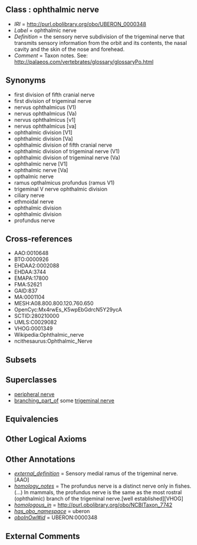 
## Class : ophthalmic nerve

 * *IRI* = http://purl.obolibrary.org/obo/UBERON_0000348
 * *Label* = ophthalmic nerve
 * *Definition* = the sensory nerve subdivision of the trigeminal nerve that transmits sensory information from the orbit and its contents, the nasal cavity and the skin of the nose and forehead.
 * *Comment* = Taxon notes. See: http://palaeos.com/vertebrates/glossary/glossaryPo.html

## Synonyms

 * first division of fifth cranial nerve
 * first division of trigeminal nerve
 * nervus ophthalmicus (V1)
 * nervus ophthalmicus (Va)
 * nervus ophthalmicus [v1]
 * nervus ophthalmicus [va]
 * ophthalmic division [V1]
 * ophthalmic division [Va]
 * ophthalmic division of fifth cranial nerve
 * ophthalmic division of trigeminal nerve (V1)
 * ophthalmic division of trigeminal nerve (Va)
 * ophthalmic nerve [V1]
 * ophthalmic nerve [Va]
 * opthalmic nerve
 * ramus opthalmicus profundus (ramus V1)
 * trigeminal V nerve ophthalmic division
 * ciliary nerve
 * ethmoidal nerve
 * ophthalmic division
 * ophthalmic division
 * profundus nerve

## Cross-references

 * AAO:0010648
 * BTO:0000926
 * EHDAA2:0002088
 * EHDAA:3744
 * EMAPA:17800
 * FMA:52621
 * GAID:837
 * MA:0001104
 * MESH:A08.800.800.120.760.650
 * OpenCyc:Mx4rwEs_K5wpEbGdrcN5Y29ycA
 * SCTID:280210000
 * UMLS:C0029082
 * VHOG:0001349
 * Wikipedia:Ophthalmic_nerve
 * ncithesaurus:Ophthalmic_Nerve

## Subsets


## Superclasses

 * [peripheral nerve](../../UBERON/03/UBERON_0002003.md)
 * [branching_part_of](../../RO/80/RO_0002380.md) some [trigeminal nerve](../../UBERON/45/UBERON_0001645.md)

## Equivalencies


## Other Logical Axioms


## Other Annotations

 * *[external_definition](../../UBPROP/01/UBPROP_0000001.md)* = Sensory medial ramus of the trigeminal nerve.[AAO]
 * *[homology_notes](../../UBPROP/03/UBPROP_0000003.md)* = The profundus nerve is a distinct nerve only in fishes. (...) In mammals, the profundus nerve is the same as the most rostral (ophthalmic) branch of the trigeminal nerve.[well established][VHOG]
 * *[homologous_in](../../core#homologous/in/core#homologous_in.md)* = http://purl.obolibrary.org/obo/NCBITaxon_7742
 * *[has_obo_namespace](../../ce/oboInOwl#hasOBONamespace.md)* = uberon
 * *[oboInOwl#id](../../id/oboInOwl#id.md)* = UBERON:0000348

## External Comments

